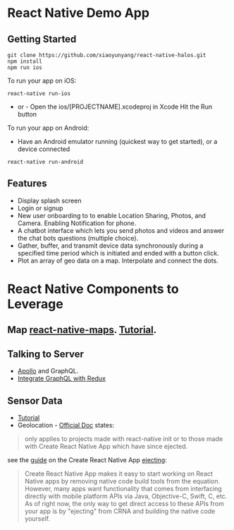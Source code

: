 # React Native Demo App

## Getting Started

```
git clone https://github.com/xiaoyunyang/react-native-halos.git
npm install
npm run ios
```

To run your app on iOS:

```
react-native run-ios
```
 - or -
Open the ios/[PROJECTNAME].xcodeproj in Xcode
Hit the Run button

To run your app on Android:

- Have an Android emulator running (quickest way to get started), or a device connected

```
react-native run-android
```

## Features

- Display splash screen
- Login or signup
- New user onboarding to to enable Location Sharing, Photos, and Camera. Enabling Notification for phone.
- A chatbot interface which lets you send photos and videos and answer the chat bots questions (multiple choice).
- Gather, buffer, and transmit device data synchronously during a specified time period which is initiated and ended with a button click.
- Plot an array of geo data on a map. Interpolate and connect the dots.

# React Native Components to Leverage
## Map [react-native-maps](https://github.com/react-community/react-native-maps). [Tutorial](https://codeburst.io/react-native-google-map-with-react-native-maps-572e3d3eee14).

## Talking to Server

- [Apollo](https://www.apollographql.com/docs/react/recipes/react-native.html) and GraphQL.
- [Integrate GraphQL with Redux](https://medium.com/netscape/how-to-integrate-graphql-with-redux-in-react-native-c1912bf33120)

## Sensor Data

- [Tutorial](https://medium.com/react-native-training/using-sensors-in-react-native-b194d0ad9167)
- Geolocation - [Official Doc](https://facebook.github.io/react-native/docs/geolocation) states:

> only applies to projects made with react-native init or to those made with Create React Native App which have since ejected.

see the [guide](https://github.com/react-community/create-react-native-app/blob/master/EJECTING.md) on the Create React Native App [ejecting](https://github.com/react-community/create-react-native-app/blob/master/EJECTING.md):

> Create React Native App makes it easy to start working on React Native apps by removing native code build tools from the equation. However, many apps want functionality that comes from interfacing directly with mobile platform APIs via Java, Objective-C, Swift, C, etc. As of right now, the only way to get direct access to these APIs from your app is by "ejecting" from CRNA and building the native code yourself.
